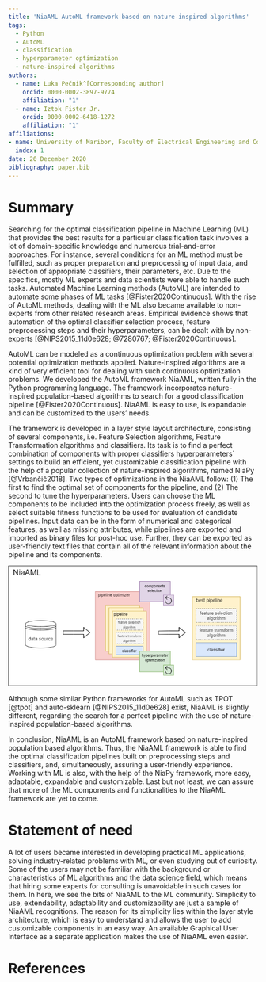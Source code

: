 ```yaml
---
title: 'NiaAML AutoML framework based on nature-inspired algorithms'
tags:
  - Python
  - AutoML
  - classification
  - hyperparameter optimization
  - nature-inspired algorithms
authors:
  - name: Luka Pečnik^[Corresponding author]
    orcid: 0000-0002-3897-9774
    affiliation: "1"
  - name: Iztok Fister Jr.
    orcid: 0000-0002-6418-1272
    affiliation: "1"
affiliations:
- name: University of Maribor, Faculty of Electrical Engineering and Computer Science
  index: 1
date: 20 December 2020
bibliography: paper.bib
---
```


# Summary

Searching for the optimal classification pipeline in Machine Learning (ML) that provides the best results for a particular classification task involves a lot of domain-specific knowledge and numerous trial-and-error approaches. For instance, several conditions for an ML method must be fulfilled, such as proper preparation and preprocessing of input data, and selection of appropriate classifiers, their parameters, etc. Due to the specifics, mostly ML experts and data scientists were able to handle such tasks.
Automated Machine Learning methods (AutoML) are intended to automate some phases of ML tasks [@Fister2020Continuous]. With the rise of AutoML methods, dealing with the ML also became available to non-experts from other related research areas. Empirical evidence shows that automation of the optimal classifier selection process, feature preprocessing steps and their hyperparameters, can be dealt with by non-experts [@NIPS2015_11d0e628; @7280767; @Fister2020Continuous].

AutoML can be modeled as a continuous optimization problem with several potential optimization methods applied. Nature-inspired algorithms are a kind of  very efficient tool for dealing with such continuous optimization problems. We developed the AutoML framework NiaAML, written fully in the Python programming language. The framework incorporates  nature-inspired population-based algorithms to search for a good classification pipeline [@Fister2020Continuous]. NiaAML is easy to use, is expandable and can be customized to the users’ needs.

The framework is developed in a layer style layout architecture, consisting of several components, i.e. Feature Selection algorithms, Feature Transformation algorithms and classifiers. Its task is to find a perfect combination of components with proper classifiers hyperparameters` settings to build an efficient, yet customizable classification pipeline with the help of a popular collection of nature-inspired algorithms, named NiaPy [@Vrbančič2018]. Two types of optimizations in the NiaAML follow: (1) The first to find the optimal set of components for the pipeline, and (2) The second to tune the hyperparameters. Users can choose the ML components to be included into the optimization process freely, as well as select suitable fitness functions to be used for evaluation of candidate pipelines. Input data can be in the form of numerical and categorical features, as well as missing attributes, while pipelines are exported and imported as binary files for post-hoc use. Further, they can be exported as user-friendly text files that contain all of the relevant information about the pipeline and its components.

![NiaAML flow.\label{fig:NiaAMLflow}](niaamlFlow.png)

Although some similar Python frameworks for AutoML such as TPOT [@tpot] and auto-sklearn [@NIPS2015_11d0e628] exist, NiaAML is slightly different, regarding the search for a perfect pipeline with the use of nature-inspired population-based algorithms.

In conclusion, NiaAML is an AutoML framework based on nature-inspired population based algorithms. Thus, the NiaAML framework is able to find the optimal classification pipelines built on preprocessing steps and classifiers, and, simultaneously, assuring a user-friendly experience. Working with ML is also, with the help of the NiaPy framework, more easy, adaptable, expandable and customizable. Last but not least, we can assure that more of the ML components and functionalities to the NiaAML framework are yet to come.

# Statement of need

A lot of users became interested in developing practical ML applications, solving industry-related problems with ML, or even studying out of curiosity. Some of the users may not be familiar with the background or characteristics of ML algorithms and the data science field, which means that hiring some experts for consulting is unavoidable in such cases for them. In here, we see the bits of NiaAML to the ML community. Simplicity to use, extendability, adaptability and customizability are just a sample of NiaAML recognitions. The reason for its simplicity lies within the layer style architecture, which is easy to understand and allows the user to add customizable components in an easy way. An  available Graphical User Interface as a separate application makes the use of NiaAML even easier.

# References